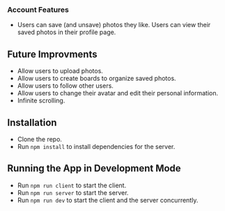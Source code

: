 ### Account Features

- Users can save (and unsave) photos they like. Users can view their saved photos in their profile page.


## Future Improvments

- Allow users to upload photos.
- Allow users to create boards to organize saved photos.
- Allow users to follow other users.
- Allow users to change their avatar and edit their personal information.
- Infinite scrolling.

## Installation

- Clone the repo.
- Run `npm install` to install dependencies for the server.

## Running the App in Development Mode

- Run `npm run client` to start the client.
- Run `npm run server` to start the server.
- Run `npm run dev` to start the client and the server concurrently.

